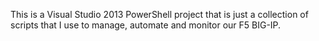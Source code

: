This is a Visual Studio 2013 PowerShell project that is just a collection of scripts that I use to manage, automate and monitor our F5 BIG-IP.
